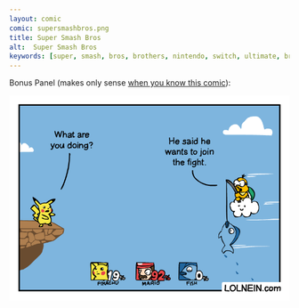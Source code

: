 ```yaml
---
layout: comic
comic: supersmashbros.png
title: Super Smash Bros
alt:  Super Smash Bros
keywords: [super, smash, bros, brothers, nintendo, switch, ultimate, brawl, melee, 64, gaming, mario, pikachu, lakitu, fish]
---
```


Bonus Panel (makes only sense [when you know this comic](https://lolnein.com/2017/05/04/rainbowroad/)):

![Super Smash Bros Bonus](/images/supersmashbros_bonus.png)

